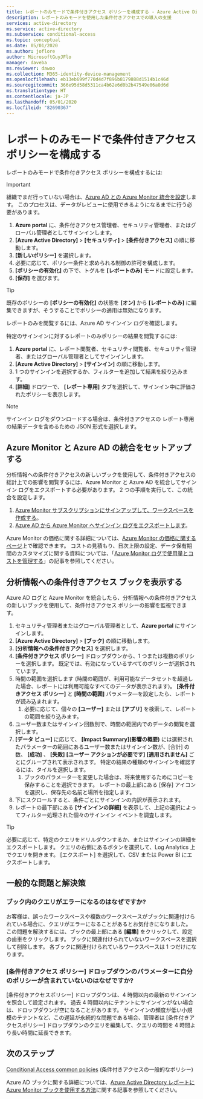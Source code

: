 ```yaml
---
title: レポートのみモードで条件付きアクセス ポリシーを構成する - Azure Active Directory
description: レポートのみモードを使用した条件付きアクセスでの導入の支援
services: active-directory
ms.service: active-directory
ms.subservice: conditional-access
ms.topic: conceptual
ms.date: 05/01/2020
ms.author: joflore
author: MicrosoftGuyJFlo
manager: daveba
ms.reviewer: dawoo
ms.collection: M365-identity-device-management
ms.openlocfilehash: eb13eb699f770d4d7f896b8179888d1514b1c46d
ms.sourcegitcommit: 366e95d58d5311ca4b62e6d0b2b47549e06a0d6d
ms.translationtype: HT
ms.contentlocale: ja-JP
ms.lasthandoff: 05/01/2020
ms.locfileid: "82690367"
---
```

# <a name="configure-a-conditional-access-policy-in-report-only-mode"></a>レポートのみモードで条件付きアクセス ポリシーを構成する

レポートのみモードで条件付きアクセス ポリシーを構成するには:

> [!IMPORTANT]
> 組織でまだ行っていない場合は、[Azure AD との Azure Monitor 統合を設定](#set-up-azure-monitor-integration-with-azure-ad)します。 このプロセスは、データがレビューに使用できるようになるまでに行う必要があります。

1. **Azure portal** に、条件付きアクセス管理者、セキュリティ管理者、またはグローバル管理者としてサインインします。
1. **[Azure Active Directory]**  >  **[セキュリティ]**  >  **[条件付きアクセス]** の順に移動します。
1. **[新しいポリシー]** を選択します。
1. 必要に応じて、ポリシー条件と求められる制御の許可を構成します。
1. **[ポリシーの有効化]** の下で、トグルを **[レポートのみ]** モードに設定します。
1. **[保存]** を選びます。

> [!TIP]
> 既存のポリシーの **[ポリシーの有効化]** の状態を **[オン]** から **[レポートのみ]** に編集できますが、そうすることでポリシーの適用は無効になります。 

レポートのみを閲覧するには、Azure AD サインイン ログを確認します。

特定のサインインに対するレポートのみポリシーの結果を閲覧するには:

1. **Azure portal** に、レポート閲覧者、セキュリティ閲覧者、セキュリティ管理者、またはグローバル管理者としてサインインします。
1. **[Azure Active Directory]**  >  **[サインイン]** の順に移動します。
1. 1 つのサインインを選択するか、フィルターを追加して結果を絞り込みます。
1. **[詳細]** ドロワーで、 **[レポート専用]** タブを選択して、サインイン中に評価されたポリシーを表示します。

> [!NOTE]
> サインイン ログをダウンロードする場合は、条件付きアクセスの レポート専用の結果データを含めるための JSON 形式を選択します。

## <a name="set-up-azure-monitor-integration-with-azure-ad"></a>Azure Monitor と Azure AD の統合をセットアップする

分析情報への条件付きアクセスの新しいブックを使用して、条件付きアクセスの総計上での影響を閲覧するには、Azure Monitor と Azure AD を統合してサインイン ログをエクスポートする必要があります。 2 つの手順を実行して、この統合を設定します。 

1. [Azure Monitor サブスクリプションにサインアップして、ワークスペースを作成する](/azure/azure-monitor/learn/quick-create-workspace)。
1. [Azure AD から Azure Monitor へサインイン ログをエクスポートします](/azure/active-directory/reports-monitoring/howto-integrate-activity-logs-with-log-analytics)。

Azure Monitor の価格に関する詳細については、[Azure Monitor の価格に関するページ](https://azure.microsoft.com/pricing/details/monitor/)上で確認できます。 コストの見積もり、日次上限の設定、データ保有期間のカスタマイズに関する資料については、「[Azure Monitor ログで使用量とコストを管理する](../../azure-monitor/platform/manage-cost-storage.md#estimating-the-costs-to-manage-your-environment)」の記事を参照してください。

## <a name="view-conditional-access-insights-workbook"></a>分析情報への条件付きアクセス ブックを表示する

Azure AD ログと Azure Monitor を統合したら、分析情報への条件付きアクセスの新しいブックを使用して、条件付きアクセス ポリシーの影響を監視できます。

1. セキュリティ管理者またはグローバル管理者として、**Azure portal** にサインインします。
1. **[Azure Active Directory]**  >  **[ブック]** の順に移動します。
1. **[分析情報への条件付きアクセス]** を選択します。
1. **[条件付きアクセス ポリシー]** ドロップダウンから、1 つまたは複数のポリシーを選択します。 既定では、有効になっているすべてのポリシーが選択されています。
1. 時間の範囲を選択します (時間の範囲が、利用可能なデータセットを超過した場合、レポートには利用可能なすべてのデータが表示されます)。 **[条件付きアクセス ポリシー]** と **[時間の範囲]** パラメータ―を設定したら、レポートが読み込まれます。
   1. 必要に応じて、個々の **[ユーザー]** または **[アプリ]** を検索して、レポートの範囲を絞り込みます。
1. ユーザー数またはサインイン回数別で、時間の範囲内でのデータの閲覧を選択します。
1. **[データ ビュー]** に応じて、 **[Impact Summary]\(影響の概要\)** には選択されたパラメーターの範囲にあるユーザー数またはサインイン数が、[合計] の数、 **[成功]** 、 **[失敗]** **[ユーザー アクションが必要です]** **[適用されません]** ごとにグループされて表示されます。 特定の結果の種類のサインインを確認するには、タイルを選択します。 
   1. ブックのパラメーターを変更した場合は、将来使用するためにコピーを保存することを選択できます。 レポートの最上部にある [保存] アイコンを選択し、保存先の名前と場所を指定します。
1. 下にスクロールすると、条件ごとにサインインの内訳が表示されます。
1. レポートの最下部にある **[サインインの詳細]** を表示して、上記の選択によってフィルター処理された個々のサインイン イベントを調査します。

> [!TIP] 
> 必要に応じて、特定のクエリをドリルダウンするか、またはサインインの詳細をエクスポートします。 クエリの右側にあるボタンを選択して、Log Analytics 上でクエリを開きます。 [エクスポート] を選択して、CSV または Power BI にエクスポートします。

## <a name="common-problems-and-solutions"></a>一般的な問題と解決策

### <a name="why-are-the-queries-in-the-workbook-failing"></a>ブック内のクエリがエラーになるのはなぜですか?

お客様は、誤ったワークスペースや複数のワークスペースがブックに関連付けられている場合に、クエリがエラーになることがあるとお気付きになりました。 この問題を解決するには、ブックの最上部にある **[編集]** をクリックして、設定の歯車をクリックします。 ブックに関連付けられていないワークスペースを選択して削除します。 各ブックに関連付けられているワークスペースは 1 つだけになります。

### <a name="why-doesnt-the-conditional-access-policies-dropdown-parameter-contain-my-policies"></a>[条件付きアクセス ポリシー] ドロップダウンのパラメーターに自分のポリシーが含まれていないのはなぜですか?

[条件付きアクセスポリシー] ドロップダウンは、4 時間以内の最新のサインインを照会して設定されます。 過去 4 時間以内にテナントにサインインがない場合は、ドロップダウンが空になることがあります。 サインインの頻度が低い小規模のテナントなど、この遅延が永続的な問題である場合、管理者は [条件付きアクセスポリシー] ドロップダウンのクエリを編集して、クエリの時間を 4 時間より長い時間に延長できます。

## <a name="next-steps"></a>次のステップ

[Conditional Access common policies](concept-conditional-access-policy-common.md) (条件付きアクセスの一般的なポリシー)

Azure AD ブックに関する詳細については、[Azure Active Directory レポートに Azure Monitor ブックを使用する方法](../reports-monitoring/howto-use-azure-monitor-workbooks.md)に関する記事を参照してください。
